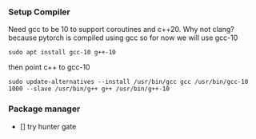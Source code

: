 


### Setup Compiler

Need gcc to be 10 to support coroutines and c++20. Why not clang? because pytorch is compiled using gcc so for now we will use gcc-10
```
sudo apt install gcc-10 g++-10
```
then point c++ to gcc-10

```
sudo update-alternatives --install /usr/bin/gcc gcc /usr/bin/gcc-10 1000 --slave /usr/bin/g++ g++ /usr/bin/g++-10
```


### Package manager
- [] try hunter gate